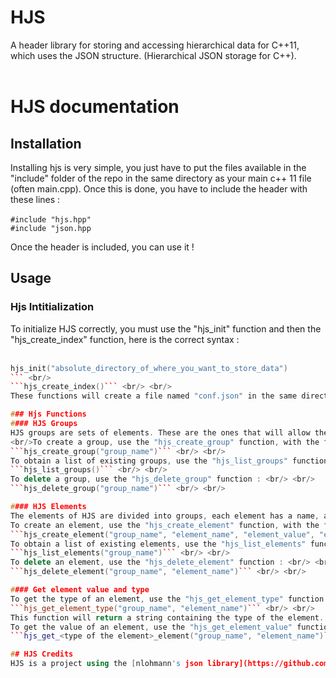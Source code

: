 # HJS
A header library for storing and accessing hierarchical data for C++11, which uses the JSON structure. (Hierarchical JSON storage for C++).
<br/> <br/>
# HJS documentation
## Installation
Installing hjs is very simple, you just have to put the files available in the "include" folder of the repo in the same directory as your main c++ 11 file (often main.cpp). Once this is done, you have to include the header with these lines : <br/> <br/>
```#include "hjs.hpp"``` <br/>
```#include "json.hpp``` <br/>

Once the header is included, you can use it !

## Usage
### Hjs Intitialization
To initialize HJS correctly, you must use the "hjs_init" function and then the "hjs_create_index" function, here is the correct syntax : <br/> <br/>
```cpp
hjs_init("absolute_directory_of_where_you_want_to_store_data")
``` <br/>
```hjs_create_index()``` <br/> <br/>
These functions will create a file named "conf.json" in the same directory as the header and an "index.json" file in the storage folder.

### Hjs Functions
#### HJS Groups
HJS groups are sets of elements. These are the ones that will allow the data to be grouped together in order to hierarchise them.
<br/>To create a group, use the "hjs_create_group" function, with the following syntax : <br/> <br/>
```hjs_create_group("group_name")``` <br/> <br/>
To obtain a list of existing groups, use the "hjs_list_groups" function : <br/> <br/>
```hjs_list_groups()``` <br/> <br/>
To delete a group, use the "hjs_delete_group" function : <br/> <br/>
```hjs_delete_group("group_name")``` <br/> <br/>

#### HJS Elements
The elements of HJS are divided into groups, each element has a name, a type and a value. They can be string, int, bool, float, double. <br/> <br/>
To create an element, use the "hjs_create_element" function, with the following syntax : <br/> <br/>
```hjs_create_element("group_name", "element_name", "element_value", "element_type")``` <br/> <br/>
To obtain a list of existing elements, use the "hjs_list_elements" function : <br/> <br/>
```hjs_list_elements("group_name")``` <br/> <br/>
To delete an element, use the "hjs_delete_element" function : <br/> <br/>
```hjs_delete_element("group_name", "element_name")``` <br/> <br/>

#### Get element value and type
To get the type of an element, use the "hjs_get_element_type" function : <br/> <br/>
```hjs_get_element_type("group_name", "element_name")``` <br/> <br/>
This function will return a string containing the type of the element. <br/> <br/>
To get the value of an element, use the "hjs_get_element_value" function : <br/> <br/>
```hjs_get_<type of the element>_element("group_name", "element_name")``` <br/> <br/>

## HJS Credits
HJS is a project using the [nlohmann's json library](https://github.com/nlohmann/json).<br/> <br/>